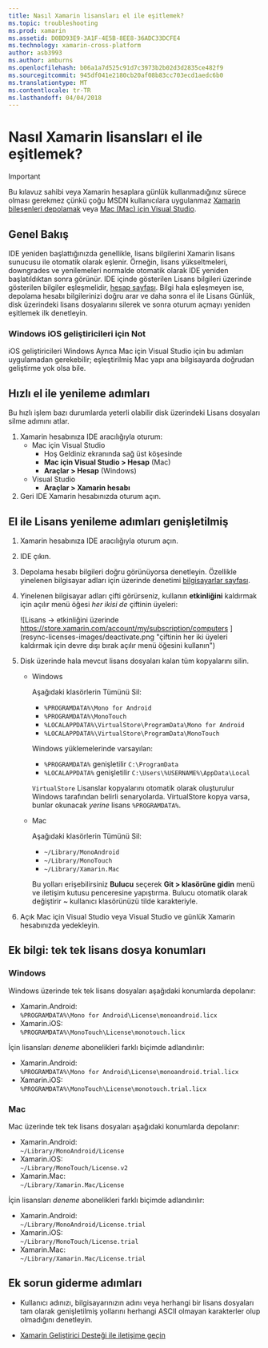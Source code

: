 ```yaml
---
title: Nasıl Xamarin lisansları el ile eşitlemek?
ms.topic: troubleshooting
ms.prod: xamarin
ms.assetid: D0BD93E9-3A1F-4E5B-8EE8-36ADC33DCFE4
ms.technology: xamarin-cross-platform
author: asb3993
ms.author: amburns
ms.openlocfilehash: b06a1a7d525c91d7c3973b2b02d3d2835ce482f9
ms.sourcegitcommit: 945df041e2180cb20af08b83cc703ecd1aedc6b0
ms.translationtype: MT
ms.contentlocale: tr-TR
ms.lasthandoff: 04/04/2018
---
```

# <a name="how-do-i-manually-resynchronize-xamarin-licenses"></a>Nasıl Xamarin lisansları el ile eşitlemek?

> [!IMPORTANT]
> Bu kılavuz sahibi veya Xamarin hesaplara günlük kullanmadığınız sürece olması gerekmez çünkü çoğu MSDN kullanıcılara uygulanmaz [Xamarin bileşenleri depolamak](https://components.xamarin.com/) veya [Mac (Mac) için Visual Studio](~/cross-platform/get-started/requirements.md).




## <a name="overview"></a>Genel Bakış

IDE yeniden başlattığınızda genellikle, lisans bilgilerini Xamarin lisans sunucusu ile otomatik olarak eşlenir. Örneğin, lisans yükseltmeleri, downgrades ve yenilemeleri normalde otomatik olarak IDE yeniden başlatıldıktan sonra görünür. IDE içinde gösterilen Lisans bilgileri üzerinde gösterilen bilgiler eşleşmelidir, [hesap sayfası](https://store.xamarin.com/account/my/subscription/computers). Bilgi hala eşleşmeyen ise, depolama hesabı bilgilerinizi doğru arar ve daha sonra el ile Lisans Günlük, disk üzerindeki lisans dosyalarını silerek ve sonra oturum açmayı yeniden eşitlemek ilk denetleyin.

### <a name="note-for-ios-developers-on-windows"></a>Windows iOS geliştiricileri için Not

iOS geliştiricileri Windows Ayrıca Mac için Visual Studio için bu adımları uygulamadan gerekebilir; eşleştirilmiş Mac yapı ana bilgisayarda doğrudan geliştirme yok olsa bile.

## <a name="quick-manual-refresh-steps"></a>Hızlı el ile yenileme adımları

Bu hızlı işlem bazı durumlarda yeterli olabilir disk üzerindeki Lisans dosyaları silme adımını atlar. 

1.  Xamarin hesabınıza IDE aracılığıyla oturum:
    -   Mac için Visual Studio
        -   Hoş Geldiniz ekranında sağ üst köşesinde
        -   **Mac için Visual Studio > Hesap** (Mac)
        -   **Araçlar > Hesap** (Windows)
    -   Visual Studio
        -   **Araçlar > Xamarin hesabı**
2.  Geri IDE Xamarin hesabınızda oturum açın.

## <a name="extended-manual-license-refresh-steps"></a>El ile Lisans yenileme adımları genişletilmiş

1.  Xamarin hesabınıza IDE aracılığıyla oturum açın. 
2.  IDE çıkın.
3.  Depolama hesabı bilgileri doğru görünüyorsa denetleyin. Özellikle yinelenen bilgisayar adları için üzerinde denetimi [bilgisayarlar sayfası](https://store.xamarin.com/account/my/subscription/computers).

4.  Yinelenen bilgisayar adları çifti görürseniz, kullanın **etkinliğini** kaldırmak için açılır menü öğesi _her ikisi de_ çiftinin üyeleri:
    
    ![Lisans -> etkinliğini üzerinde https://store.xamarin.com/account/my/subscription/computers ] (resync-licenses-images/deactivate.png "çiftinin her iki üyeleri kaldırmak için devre dışı bırak açılır menü öğesini kullanın")

5.  Disk üzerinde hala mevcut lisans dosyaları kalan tüm kopyalarını silin.
    -   Windows

        Aşağıdaki klasörlerin Tümünü Sil:
        -   `%PROGRAMDATA%\Mono for Android`
        -   `%PROGRAMDATA%\MonoTouch`
        -   `%LOCALAPPDATA%\VirtualStore\ProgramData\Mono for Android`
        -   `%LOCALAPPDATA%\VirtualStore\ProgramData\MonoTouch`

        Windows yüklemelerinde varsayılan:
        -   `%PROGRAMDATA%` genişletilir `C:\ProgramData`
        -   `%LOCALAPPDATA%` genişletilir `C:\Users\%USERNAME%\AppData\Local`

        `VirtualStore` Lisanslar kopyalarını otomatik olarak oluşturulur Windows tarafından belirli senaryolarda. VirtualStore kopya varsa, bunlar okunacak _yerine_ lisans `%PROGRAMDATA%`.

    -   Mac

        Aşağıdaki klasörlerin Tümünü Sil:

        -   `~/Library/MonoAndroid`
        -   `~/Library/MonoTouch`
        -   `~/Library/Xamarin.Mac`

        Bu yolları erişebilirsiniz **Bulucu** seçerek **Git > klasörüne gidin** menü ve iletişim kutusu penceresine yapıştırma. Bulucu otomatik olarak değiştirir ~ kullanıcı klasörünüzü tilde karakteriyle.

6.  Açık Mac için Visual Studio veya Visual Studio ve günlük Xamarin hesabınızda yedekleyin.

## <a name="supplementary-information-individual-license-file-locations"></a>Ek bilgi: tek tek lisans dosya konumları

### <a name="windows"></a>Windows

Windows üzerinde tek tek lisans dosyaları aşağıdaki konumlarda depolanır:

-   Xamarin.Android:  
     `%PROGRAMDATA%\Mono for Android\License\monoandroid.licx`
-   Xamarin.iOS:  
     `%PROGRAMDATA%\MonoTouch\License\monotouch.licx`

İçin lisansları *deneme* abonelikleri farklı biçimde adlandırılır:

-   Xamarin.Android:  
     `%PROGRAMDATA%\Mono for Android\License\monoandroid.trial.licx`
-   Xamarin.iOS:  
     `%PROGRAMDATA%\MonoTouch\License\monotouch.trial.licx`

### <a name="mac"></a>Mac

Mac üzerinde tek tek lisans dosyaları aşağıdaki konumlarda depolanır:

-   Xamarin.Android:  
     `~/Library/MonoAndroid/License`
-   Xamarin.iOS:  
     `~/Library/MonoTouch/License.v2`
-   Xamarin.Mac:  
     `~/Library/Xamarin.Mac/License`

İçin lisansları *deneme* abonelikleri farklı biçimde adlandırılır:

-   Xamarin.Android:  
     `~/Library/MonoAndroid/License.trial`
-   Xamarin.iOS:  
     `~/Library/MonoTouch/License.trial`
-   Xamarin.Mac:  
     `~/Library/Xamarin.Mac/License.trial`

## <a name="additional-troubleshooting-steps"></a>Ek sorun giderme adımları

-   Kullanıcı adınızı, bilgisayarınızın adını veya herhangi bir lisans dosyaları tam olarak genişletilmiş yollarını herhangi ASCII olmayan karakterler olup olmadığını denetleyin.

-   [Xamarin Geliştirici Desteği ile iletişime geçin](http://xamarin.com/support)
